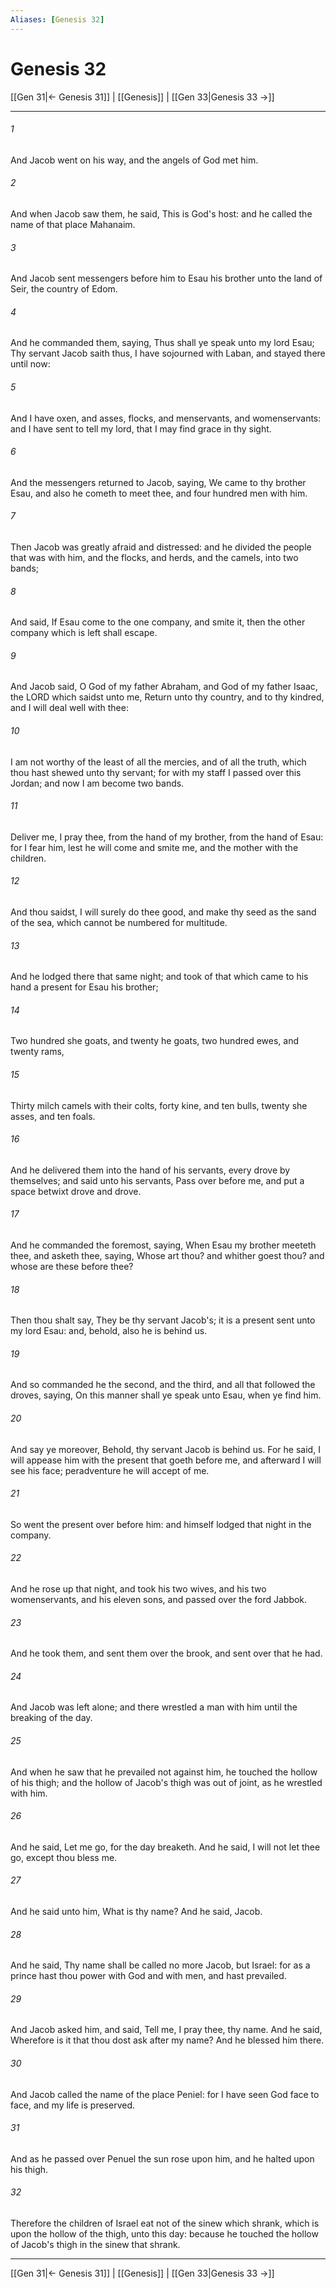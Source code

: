 ```yaml
---
Aliases: [Genesis 32]
---
```

# Genesis 32

[[Gen 31|← Genesis 31]] | [[Genesis]] | [[Gen 33|Genesis 33 →]]
***



###### 1 
And Jacob went on his way, and the angels of God met him. 

###### 2 
And when Jacob saw them, he said, This is God's host: and he called the name of that place Mahanaim. 

###### 3 
And Jacob sent messengers before him to Esau his brother unto the land of Seir, the country of Edom. 

###### 4 
And he commanded them, saying, Thus shall ye speak unto my lord Esau; Thy servant Jacob saith thus, I have sojourned with Laban, and stayed there until now: 

###### 5 
And I have oxen, and asses, flocks, and menservants, and womenservants: and I have sent to tell my lord, that I may find grace in thy sight. 

###### 6 
And the messengers returned to Jacob, saying, We came to thy brother Esau, and also he cometh to meet thee, and four hundred men with him. 

###### 7 
Then Jacob was greatly afraid and distressed: and he divided the people that was with him, and the flocks, and herds, and the camels, into two bands; 

###### 8 
And said, If Esau come to the one company, and smite it, then the other company which is left shall escape. 

###### 9 
And Jacob said, O God of my father Abraham, and God of my father Isaac, the LORD which saidst unto me, Return unto thy country, and to thy kindred, and I will deal well with thee: 

###### 10 
I am not worthy of the least of all the mercies, and of all the truth, which thou hast shewed unto thy servant; for with my staff I passed over this Jordan; and now I am become two bands. 

###### 11 
Deliver me, I pray thee, from the hand of my brother, from the hand of Esau: for I fear him, lest he will come and smite me, and the mother with the children. 

###### 12 
And thou saidst, I will surely do thee good, and make thy seed as the sand of the sea, which cannot be numbered for multitude. 

###### 13 
And he lodged there that same night; and took of that which came to his hand a present for Esau his brother; 

###### 14 
Two hundred she goats, and twenty he goats, two hundred ewes, and twenty rams, 

###### 15 
Thirty milch camels with their colts, forty kine, and ten bulls, twenty she asses, and ten foals. 

###### 16 
And he delivered them into the hand of his servants, every drove by themselves; and said unto his servants, Pass over before me, and put a space betwixt drove and drove. 

###### 17 
And he commanded the foremost, saying, When Esau my brother meeteth thee, and asketh thee, saying, Whose art thou? and whither goest thou? and whose are these before thee? 

###### 18 
Then thou shalt say, They be thy servant Jacob's; it is a present sent unto my lord Esau: and, behold, also he is behind us. 

###### 19 
And so commanded he the second, and the third, and all that followed the droves, saying, On this manner shall ye speak unto Esau, when ye find him. 

###### 20 
And say ye moreover, Behold, thy servant Jacob is behind us. For he said, I will appease him with the present that goeth before me, and afterward I will see his face; peradventure he will accept of me. 

###### 21 
So went the present over before him: and himself lodged that night in the company. 

###### 22 
And he rose up that night, and took his two wives, and his two womenservants, and his eleven sons, and passed over the ford Jabbok. 

###### 23 
And he took them, and sent them over the brook, and sent over that he had. 

###### 24 
And Jacob was left alone; and there wrestled a man with him until the breaking of the day. 

###### 25 
And when he saw that he prevailed not against him, he touched the hollow of his thigh; and the hollow of Jacob's thigh was out of joint, as he wrestled with him. 

###### 26 
And he said, Let me go, for the day breaketh. And he said, I will not let thee go, except thou bless me. 

###### 27 
And he said unto him, What is thy name? And he said, Jacob. 

###### 28 
And he said, Thy name shall be called no more Jacob, but Israel: for as a prince hast thou power with God and with men, and hast prevailed. 

###### 29 
And Jacob asked him, and said, Tell me, I pray thee, thy name. And he said, Wherefore is it that thou dost ask after my name? And he blessed him there. 

###### 30 
And Jacob called the name of the place Peniel: for I have seen God face to face, and my life is preserved. 

###### 31 
And as he passed over Penuel the sun rose upon him, and he halted upon his thigh. 

###### 32 
Therefore the children of Israel eat not of the sinew which shrank, which is upon the hollow of the thigh, unto this day: because he touched the hollow of Jacob's thigh in the sinew that shrank.

***
[[Gen 31|← Genesis 31]] | [[Genesis]] | [[Gen 33|Genesis 33 →]]
